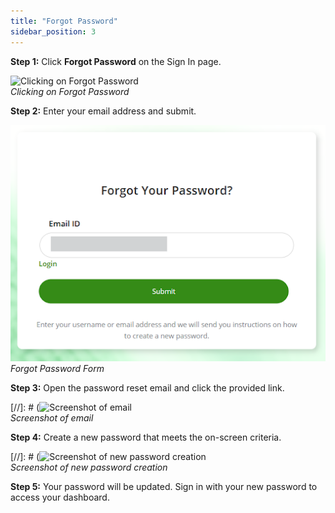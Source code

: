 ```yaml
---
title: "Forgot Password"
sidebar_position: 3
---
```


**Step 1:** Click **Forgot Password** on the Sign In page.  

![Clicking on Forgot Password](images/forgot_password.png)  
*Clicking on Forgot Password*

**Step 2:** Enter your email address and submit.  

![Forgot Password Form](images/fig21.png)  
*Forgot Password Form*

**Step 3:** Open the password reset email and click the provided link.  

[//]: # (![Screenshot of email](images/sign_in_button.png)  
*Screenshot of email*

**Step 4:** Create a new password that meets the on-screen criteria.  

[//]: # (![Screenshot of new password creation](images/sign_in_button.png)  
*Screenshot of new password creation*

<!-- Screenshots needed for Steps 3 and 4 -->

**Step 5:** Your password will be updated. Sign in with your new password to access your dashboard.

